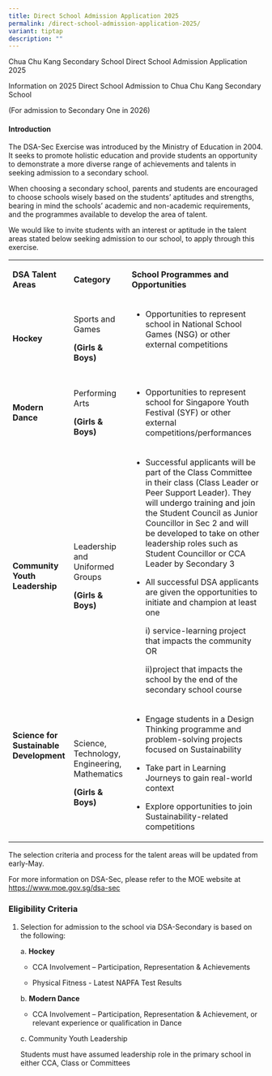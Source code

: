 ```yaml
---
title: Direct School Admission Application 2025
permalink: /direct-school-admission-application-2025/
variant: tiptap
description: ""
---
```

<p>Chua Chu Kang Secondary School Direct School Admission Application 2025</p>
<p>Information on 2025 Direct School Admission to Chua Chu Kang Secondary
School</p>
<p>(For admission to Secondary One in 2026)</p>
<h4>Introduction</h4>
<p>The DSA-Sec Exercise was introduced by the Ministry of Education in 2004.
It seeks to promote holistic education and provide students an opportunity
to demonstrate a more diverse range of achievements and talents in seeking
admission to a secondary school.</p>
<p>When choosing a secondary school, parents and students are encouraged
to choose schools wisely based on the students’ aptitudes and strengths,
bearing in mind the schools’ academic and non-academic requirements, and
the programmes available to develop the area of talent.</p>
<p>We would like to invite students with an interest or aptitude in the talent
areas stated below seeking admission to our school, to apply through this
exercise.</p>
<p></p>
<table style="minWidth: 75px">
<colgroup>
<col>
<col>
<col>
</colgroup>
<tbody>
<tr>
<td rowspan="1" colspan="1">
<p><strong>DSA Talent Areas</strong>
</p>
</td>
<td rowspan="1" colspan="1">
<p><strong>Category</strong>
</p>
</td>
<td rowspan="1" colspan="1">
<p><strong>School Programmes and Opportunities</strong>
</p>
</td>
</tr>
<tr>
<td rowspan="1" colspan="1">
<p><strong>Hockey</strong>
</p>
</td>
<td rowspan="1" colspan="1">
<p>Sports and Games</p>
<p><strong>(Girls &amp; Boys)</strong>
</p>
</td>
<td rowspan="1" colspan="1">
<ul data-tight="true" class="tight">
<li>
<p>Opportunities to represent school in National School Games (NSG) or other
external competitions</p>
<p>&nbsp;</p>
</li>
</ul>
</td>
</tr>
<tr>
<td rowspan="1" colspan="1">
<p><strong>Modern Dance</strong>
</p>
</td>
<td rowspan="1" colspan="1">
<p>Performing Arts</p>
<p><strong>(Girls &amp; Boys)</strong>
</p>
</td>
<td rowspan="1" colspan="1">
<ul data-tight="true" class="tight">
<li>
<p>Opportunities to represent school for Singapore Youth Festival (SYF) or
other external competitions/performances&nbsp;</p>
</li>
</ul>
</td>
</tr>
<tr>
<td rowspan="1" colspan="1">
<p><strong>Community Youth Leadership</strong>
</p>
</td>
<td rowspan="1" colspan="1">
<p>Leadership and Uniformed Groups</p>
<p><strong>(Girls &amp; Boys)</strong>
</p>
</td>
<td rowspan="1" colspan="1">
<ul data-tight="true" class="tight">
<li>
<p>Successful applicants will be part of the Class Committee in their class
(Class Leader or Peer Support Leader). They will undergo training and join
the Student Council as Junior Councillor in Sec 2 and will be developed
to take on other leadership roles such as Student Councillor or CCA Leader
by Secondary 3</p>
</li>
<li>
<p>All successful DSA applicants are given the opportunities to initiate
and champion at least one</p>
<p>i) service-learning project that impacts the community OR</p>
<p>ii)project that impacts the school&nbsp;by the end of the secondary school
course</p>
</li>
</ul>
</td>
</tr>
<tr>
<td rowspan="1" colspan="1">
<p><strong>Science for Sustainable Development</strong>
</p>
<p><strong>&nbsp;</strong>
</p>
<p><strong>&nbsp;</strong>
</p>
<p><strong>&nbsp;</strong>
</p>
</td>
<td rowspan="1" colspan="1">
<p>Science, Technology, Engineering, Mathematics</p>
<p><strong>(Girls &amp; Boys)</strong>
</p>
</td>
<td rowspan="1" colspan="1">
<ul data-tight="true" class="tight">
<li>
<p>Engage students in a Design Thinking programme and problem-solving projects
focused on Sustainability</p>
</li>
<li>
<p>Take part in Learning Journeys to gain real-world context</p>
</li>
<li>
<p>Explore opportunities to join Sustainability-related competitions&nbsp;</p>
</li>
</ul>
</td>
</tr>
</tbody>
</table>
<p>The selection criteria and process for the talent areas will be updated
from early-May.</p>
<p>For more information on DSA-Sec, please refer to the MOE website at
<a href="https://www.moe.gov.sg/dsa-sec" rel="noopener nofollow" target="_blank">https://www.moe.gov.sg/dsa-sec</a>
</p>
<p></p>
<h3><strong>Eligibility Criteria</strong></h3>
<ol data-tight="true" class="tight">
<li>
<p>Selection for admission to the school via DSA-Secondary is based on the
following:</p>
<p>a. <strong>Hockey</strong>
</p>
<ul data-tight="true" class="tight">
<li>
<p>CCA Involvement – Participation, Representation &amp; Achievements</p>
</li>
<li>
<p>Physical Fitness - Latest NAPFA Test Results</p>
</li>
</ul>
<p>b. <strong>Modern Dance</strong>
</p>
<ul data-tight="true" class="tight">
<li>
<p>CCA Involvement – Participation, Representation &amp; Achievement, or
relevant experience or qualification in Dance</p>
</li>
</ul>
<p>c. Community Youth Leadership</p>
<p>Students must have assumed leadership role in the primary school in either
CCA, Class or Committees</p>
</li>
</ol>
<p></p>
<p></p>
<p></p>
<p></p>
<p></p>
<p></p>